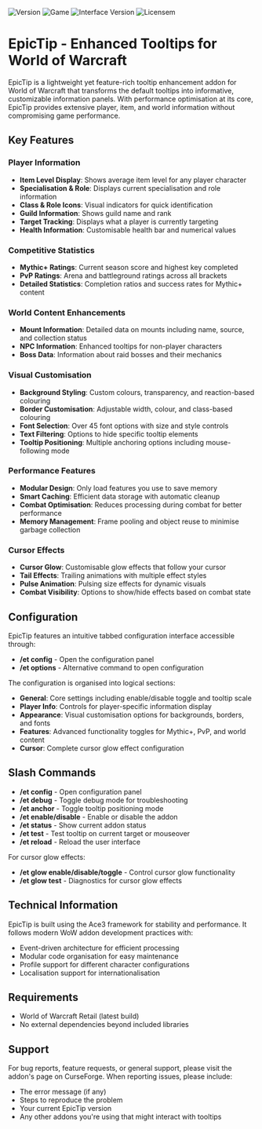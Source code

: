 ![Version](https://img.shields.io/badge/version-31.08.25.20-blue) ![Game](https://img.shields.io/badge/WoW-The%20War%20Within-orange) ![Interface Version](https://img.shields.io/badge/Version-11.2-brightgreen) ![License](https://img.shields.io/badge/license-All%20Rights%20Reserved-red)m

# EpicTip - Enhanced Tooltips for World of Warcraft

EpicTip is a lightweight yet feature-rich tooltip enhancement addon for World of Warcraft that transforms the default tooltips into informative, customizable information panels. With performance optimisation at its core, EpicTip provides extensive player, item, and world information without compromising game performance.

## Key Features

### Player Information

*   **Item Level Display**: Shows average item level for any player character
*   **Specialisation & Role**: Displays current specialisation and role information
*   **Class & Role Icons**: Visual indicators for quick identification
*   **Guild Information**: Shows guild name and rank
*   **Target Tracking**: Displays what a player is currently targeting
*   **Health Information**: Customisable health bar and numerical values

### Competitive Statistics

*   **Mythic+ Ratings**: Current season score and highest key completed
*   **PvP Ratings**: Arena and battleground ratings across all brackets
*   **Detailed Statistics**: Completion ratios and success rates for Mythic+ content

### World Content Enhancements

*   **Mount Information**: Detailed data on mounts including name, source, and collection status
*   **NPC Information**: Enhanced tooltips for non-player characters
*   **Boss Data**: Information about raid bosses and their mechanics

### Visual Customisation

*   **Background Styling**: Custom colours, transparency, and reaction-based colouring
*   **Border Customisation**: Adjustable width, colour, and class-based colouring
*   **Font Selection**: Over 45 font options with size and style controls
*   **Text Filtering**: Options to hide specific tooltip elements
*   **Tooltip Positioning**: Multiple anchoring options including mouse-following mode

### Performance Features

*   **Modular Design**: Only load features you use to save memory
*   **Smart Caching**: Efficient data storage with automatic cleanup
*   **Combat Optimisation**: Reduces processing during combat for better performance
*   **Memory Management**: Frame pooling and object reuse to minimise garbage collection

### Cursor Effects

*   **Cursor Glow**: Customisable glow effects that follow your cursor
*   **Tail Effects**: Trailing animations with multiple effect styles
*   **Pulse Animation**: Pulsing size effects for dynamic visuals
*   **Combat Visibility**: Options to show/hide effects based on combat state

## Configuration

EpicTip features an intuitive tabbed configuration interface accessible through:

*   **/et config** - Open the configuration panel
*   **/et options** - Alternative command to open configuration

The configuration is organised into logical sections:

*   **General**: Core settings including enable/disable toggle and tooltip scale
*   **Player Info**: Controls for player-specific information display
*   **Appearance**: Visual customisation options for backgrounds, borders, and fonts
*   **Features**: Advanced functionality toggles for Mythic+, PvP, and world content
*   **Cursor**: Complete cursor glow effect configuration

## Slash Commands

*   **/et config** - Open configuration panel
*   **/et debug** - Toggle debug mode for troubleshooting
*   **/et anchor** - Toggle tooltip positioning mode
*   **/et enable/disable** - Enable or disable the addon
*   **/et status** - Show current addon status
*   **/et test** - Test tooltip on current target or mouseover
*   **/et reload** - Reload the user interface

For cursor glow effects:

*   **/et glow enable/disable/toggle** - Control cursor glow functionality
*   **/et glow test** - Diagnostics for cursor glow effects

## Technical Information

EpicTip is built using the Ace3 framework for stability and performance. It follows modern WoW addon development practices with:

*   Event-driven architecture for efficient processing
*   Modular code organisation for easy maintenance
*   Profile support for different character configurations
*   Localisation support for internationalisation

## Requirements

*   World of Warcraft Retail (latest build)
*   No external dependencies beyond included libraries

## Support

For bug reports, feature requests, or general support, please visit the addon's page on CurseForge. When reporting issues, please include:

*   The error message (if any)
*   Steps to reproduce the problem
*   Your current EpicTip version
*   Any other addons you're using that might interact with tooltips
